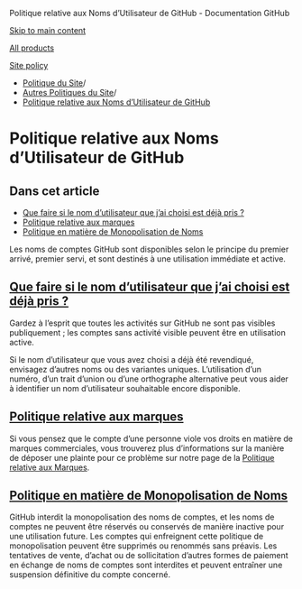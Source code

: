 Politique relative aux Noms d’Utilisateur de GitHub - Documentation GitHub

[Skip to main content](#main-content)

[All products](/fr)

[Site policy](/site-policy)

* [Politique du Site](/fr/site-policy)/
* [Autres Politiques du Site](/fr/site-policy/other-site-policies)/
* [Politique relative aux Noms d’Utilisateur de GitHub](/fr/site-policy/other-site-policies/github-username-policy)

Politique relative aux Noms d’Utilisateur de GitHub
==========

Dans cet article
----------

* [Que faire si le nom d’utilisateur que j’ai choisi est déjà pris ?](#what-if-the-username-i-want-is-already-taken)
* [Politique relative aux marques](#trademark-policy)
* [Politique en matière de Monopolisation de Noms](#name-squatting-policy)

Les noms de comptes GitHub sont disponibles selon le principe du premier arrivé, premier servi, et sont destinés à une utilisation immédiate et active.

[Que faire si le nom d’utilisateur que j’ai choisi est déjà pris ?](#what-if-the-username-i-want-is-already-taken)
----------

Gardez à l’esprit que toutes les activités sur GitHub ne sont pas visibles publiquement ; les comptes sans activité visible peuvent être en utilisation active.

Si le nom d’utilisateur que vous avez choisi a déjà été revendiqué, envisagez d’autres noms ou des variantes uniques. L’utilisation d’un numéro, d’un trait d’union ou d’une orthographe alternative peut vous aider à identifier un nom d’utilisateur souhaitable encore disponible.

[Politique relative aux marques](#trademark-policy)
----------

Si vous pensez que le compte d’une personne viole vos droits en matière de marques commerciales, vous trouverez plus d’informations sur la manière de déposer une plainte pour ce problème sur notre page de la [Politique relative aux Marques](/fr/site-policy/content-removal-policies/github-trademark-policy).

[Politique en matière de Monopolisation de Noms](#name-squatting-policy)
----------

GitHub interdit la monopolisation des noms de comptes, et les noms de comptes ne peuvent être réservés ou conservés de manière inactive pour une utilisation future. Les comptes qui enfreignent cette politique de monopolisation peuvent être supprimés ou renommés sans préavis. Les tentatives de vente, d’achat ou de sollicitation d’autres formes de paiement en échange de noms de comptes sont interdites et peuvent entraîner une suspension définitive du compte concerné.
